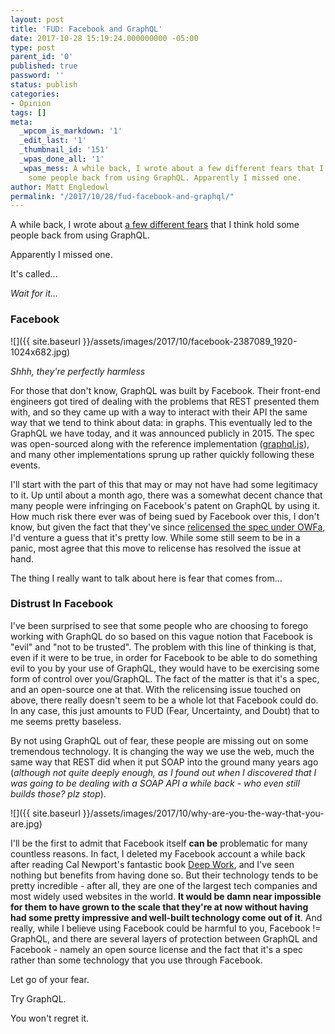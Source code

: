 ```yaml
---
layout: post
title: 'FUD: Facebook and GraphQL'
date: 2017-10-28 15:19:24.000000000 -05:00
type: post
parent_id: '0'
published: true
password: ''
status: publish
categories:
- Opinion
tags: []
meta:
  _wpcom_is_markdown: '1'
  _edit_last: '1'
  _thumbnail_id: '151'
  _wpas_done_all: '1'
  _wpas_mess: A while back, I wrote about a few different fears that I think hold
    some people back from using GraphQL. Apparently I missed one.
author: Matt Engledowl
permalink: "/2017/10/28/fud-facebook-and-graphql/"
---
```

A while back, I wrote about [a few different fears](/2017/09/09/are-you-afraid/) that I think hold some people back from using GraphQL.

Apparently I missed one.

It's called...

_Wait for it..._

### Facebook

![]({{ site.baseurl }}/assets/images/2017/10/facebook-2387089_1920-1024x682.jpg)

_Shhh, they're perfectly harmless_

For those that don't know, GraphQL was built by Facebook. Their front-end engineers got tired of dealing with the problems that REST presented them with, and so they came up with a way to interact with their API the same way that we tend to think about data: in graphs. This eventually led to the GraphQL we have today, and it was announced publicly in 2015. The spec was open-sourced along with the reference implementation ([graphql.js](https://github.com/graphql/graphql-js)), and many other implementations sprung up rather quickly following these events.

I'll start with the part of this that may or may not have had some legitimacy to it. Up until about a month ago, there was a somewhat decent chance that many people were infringing on Facebook's patent on GraphQL by using it. How much risk there ever was of being sued by Facebook over this, I don't know, but given the fact that they've since [relicensed the spec under OWFa](https://medium.com/@leeb/relicensing-the-graphql-specification-e7d07a52301b), I'd venture a guess that it's pretty low. While some still seem to be in a panic, most agree that this move to relicense has resolved the issue at hand.

The thing I really want to talk about here is fear that comes from...

### Distrust In Facebook

I've been surprised to see that some people who are choosing to forego working with GraphQL do so based on this vague notion that Facebook is "evil" and "not to be trusted". The problem with this line of thinking is that, even if it were to be true, in order for Facebook to be able to do something evil to you by your use of GraphQL, they would have to be exercising some form of control over you/GraphQL. The fact of the matter is that it's a spec, and an open-source one at that. With the relicensing issue touched on above, there really doesn't seem to be a whole lot that Facebook could do. In any case, this just amounts to FUD (Fear, Uncertainty, and Doubt) that to me seems pretty baseless.

By not using GraphQL out of fear, these people are missing out on some tremendous technology. It is changing the way we use the web, much the same way that REST did when it put SOAP into the ground many years ago (_although not quite deeply enough, as I found out when I discovered that I was going to be dealing with a SOAP API a while back - who even still builds those? plz stop_).

![]({{ site.baseurl }}/assets/images/2017/10/why-are-you-the-way-that-you-are.jpg)

I'll be the first to admit that Facebook itself **can be** problematic for many countless reasons. In fact, I deleted my Facebook account a while back after reading Cal Newport's fantastic book [Deep Work](http://amzn.to/2zgX09a), and I've seen nothing but benefits from having done so. But their technology tends to be pretty incredible - after all, they are one of the largest tech companies and most widely used websites in the world. **It would be damn near impossible for them to have grown to the scale that they're at now without having had some pretty impressive and well-built technology come out of it**. And really, while I believe using Facebook could be harmful to you, Facebook != GraphQL, and there are several layers of protection between GraphQL and Facebook - namely an open source license and the fact that it's a spec rather than some technology that you use through Facebook.

Let go of your fear.

Try GraphQL.

You won't regret it.

